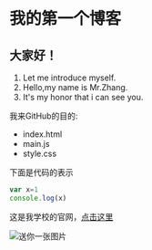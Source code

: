 # 我的第一个博客
## 大家好！
1. Let me introduce myself.
2. Hello,my name is Mr.Zhang.
3. It's my honor that i can see you.

我来GitHub的目的:

* index.html
* main.js
* style.css

下面是代码的表示
```javascript
var x=1
console.log(x)
```

这是我学校的官网，[点击这里](http://www.swu.edu.cn)

![送你一张图片](top.png)

  
  


